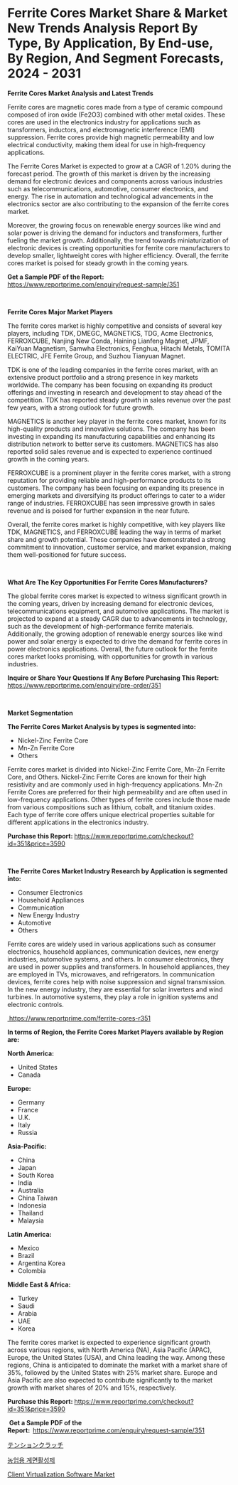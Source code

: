 <p><h1>Ferrite Cores Market Share & Market New Trends Analysis Report By Type, By Application, By End-use, By Region, And Segment Forecasts, 2024 - 2031</h1></p><p><strong>Ferrite Cores Market Analysis and Latest Trends</strong></p>
<p><p>Ferrite cores are magnetic cores made from a type of ceramic compound composed of iron oxide (Fe2O3) combined with other metal oxides. These cores are used in the electronics industry for applications such as transformers, inductors, and electromagnetic interference (EMI) suppression. Ferrite cores provide high magnetic permeability and low electrical conductivity, making them ideal for use in high-frequency applications.</p><p>The Ferrite Cores Market is expected to grow at a CAGR of 1.20% during the forecast period. The growth of this market is driven by the increasing demand for electronic devices and components across various industries such as telecommunications, automotive, consumer electronics, and energy. The rise in automation and technological advancements in the electronics sector are also contributing to the expansion of the ferrite cores market.</p><p>Moreover, the growing focus on renewable energy sources like wind and solar power is driving the demand for inductors and transformers, further fueling the market growth. Additionally, the trend towards miniaturization of electronic devices is creating opportunities for ferrite core manufacturers to develop smaller, lightweight cores with higher efficiency. Overall, the ferrite cores market is poised for steady growth in the coming years.</p></p>
<p><strong>Get a Sample PDF of the Report:&nbsp;</strong> <a href="https://www.reportprime.com/enquiry/request-sample/351">https://www.reportprime.com/enquiry/request-sample/351</a></p>
<p>&nbsp;</p>
<p><strong>Ferrite Cores Major Market Players</strong></p>
<p><p>The ferrite cores market is highly competitive and consists of several key players, including TDK, DMEGC, MAGNETICS, TDG, Acme Electronics, FERROXCUBE, Nanjing New Conda, Haining Lianfeng Magnet, JPMF, KaiYuan Magnetism, Samwha Electronics, Fenghua, Hitachi Metals, TOMITA ELECTRIC, JFE Ferrite Group, and Suzhou Tianyuan Magnet. </p><p>TDK is one of the leading companies in the ferrite cores market, with an extensive product portfolio and a strong presence in key markets worldwide. The company has been focusing on expanding its product offerings and investing in research and development to stay ahead of the competition. TDK has reported steady growth in sales revenue over the past few years, with a strong outlook for future growth.</p><p>MAGNETICS is another key player in the ferrite cores market, known for its high-quality products and innovative solutions. The company has been investing in expanding its manufacturing capabilities and enhancing its distribution network to better serve its customers. MAGNETICS has also reported solid sales revenue and is expected to experience continued growth in the coming years.</p><p>FERROXCUBE is a prominent player in the ferrite cores market, with a strong reputation for providing reliable and high-performance products to its customers. The company has been focusing on expanding its presence in emerging markets and diversifying its product offerings to cater to a wider range of industries. FERROXCUBE has seen impressive growth in sales revenue and is poised for further expansion in the near future.</p><p>Overall, the ferrite cores market is highly competitive, with key players like TDK, MAGNETICS, and FERROXCUBE leading the way in terms of market share and growth potential. These companies have demonstrated a strong commitment to innovation, customer service, and market expansion, making them well-positioned for future success.</p></p>
<p>&nbsp;</p>
<p><strong>What Are The Key Opportunities For Ferrite Cores Manufacturers?</strong></p>
<p><p>The global ferrite cores market is expected to witness significant growth in the coming years, driven by increasing demand for electronic devices, telecommunications equipment, and automotive applications. The market is projected to expand at a steady CAGR due to advancements in technology, such as the development of high-performance ferrite materials. Additionally, the growing adoption of renewable energy sources like wind power and solar energy is expected to drive the demand for ferrite cores in power electronics applications. Overall, the future outlook for the ferrite cores market looks promising, with opportunities for growth in various industries.</p></p>
<p><strong>Inquire or Share Your Questions If Any Before Purchasing This Report:</strong> <a href="https://www.reportprime.com/enquiry/pre-order/351">https://www.reportprime.com/enquiry/pre-order/351</a></p>
<p>&nbsp;</p>
<p><strong>Market Segmentation</strong></p>
<p><strong>The Ferrite Cores Market Analysis by types is segmented into:</strong></p>
<p><ul><li>Nickel-Zinc Ferrite Core</li><li>Mn-Zn Ferrite Core</li><li>Others</li></ul></p>
<p><p>Ferrite cores market is divided into Nickel-Zinc Ferrite Core, Mn-Zn Ferrite Core, and Others. Nickel-Zinc Ferrite Cores are known for their high resistivity and are commonly used in high-frequency applications. Mn-Zn Ferrite Cores are preferred for their high permeability and are often used in low-frequency applications. Other types of ferrite cores include those made from various compositions such as lithium, cobalt, and titanium oxides. Each type of ferrite core offers unique electrical properties suitable for different applications in the electronics industry.</p></p>
<p><strong>Purchase this Report:&nbsp;</strong><a href="https://www.reportprime.com/checkout?id=351&price=3590">https://www.reportprime.com/checkout?id=351&price=3590</a></p>
<p>&nbsp;</p>
<p><strong>The Ferrite Cores Market Industry Research by Application is segmented into:</strong></p>
<p><ul><li>Consumer Electronics</li><li>Household Appliances</li><li>Communication</li><li>New Energy Industry</li><li>Automotive</li><li>Others</li></ul></p>
<p><p>Ferrite cores are widely used in various applications such as consumer electronics, household appliances, communication devices, new energy industries, automotive systems, and others. In consumer electronics, they are used in power supplies and transformers. In household appliances, they are employed in TVs, microwaves, and refrigerators. In communication devices, ferrite cores help with noise suppression and signal transmission. In the new energy industry, they are essential for solar inverters and wind turbines. In automotive systems, they play a role in ignition systems and electronic controls.</p></p>
<p><a href="https://www.reportprime.com/ferrite-cores-r351">&nbsp;https://www.reportprime.com/ferrite-cores-r351</a></p>
<p><strong>In terms of Region, the Ferrite Cores Market Players available by Region are:</strong></p>
<p>
    <p> <strong> North America: </strong>
        <ul>
            <li>United States</li>
            <li>Canada</li>
        </ul>
        </p> 
    <p> <strong> Europe: </strong>
        <ul>
            <li>Germany</li>
            <li>France</li>
            <li>U.K.</li>
            <li>Italy</li>
            <li>Russia</li>
        </ul>
        </p> 
    <p> <strong> Asia-Pacific: </strong>
        <ul>
            <li>China</li>
            <li>Japan</li>
            <li>South Korea</li>
            <li>India</li>
            <li>Australia</li>
            <li>China Taiwan</li>
            <li>Indonesia</li>
            <li>Thailand</li>
            <li>Malaysia</li>
        </ul>
        </p> 
    <p> <strong> Latin America: </strong>
        <ul>
            <li>Mexico</li>
            <li>Brazil</li>
            <li>Argentina Korea</li>
            <li>Colombia</li>
        </ul>
        </p> 
    <p> <strong> Middle East & Africa: </strong>
        <ul>
            <li>Turkey</li>
            <li>Saudi</li>
            <li>Arabia</li>
            <li>UAE</li>
            <li>Korea</li>
        </ul>
    </p>
    </p>
<p><p>The ferrite cores market is expected to experience significant growth across various regions, with North America (NA), Asia Pacific (APAC), Europe, the United States (USA), and China leading the way. Among these regions, China is anticipated to dominate the market with a market share of 35%, followed by the United States with 25% market share. Europe and Asia Pacific are also expected to contribute significantly to the market growth with market shares of 20% and 15%, respectively.</p></p>
<p><strong>Purchase this Report: </strong><a href="https://www.reportprime.com/checkout?id=351&price=3590">https://www.reportprime.com/checkout?id=351&price=3590</a></p>
<p>&nbsp;<strong>Get a Sample PDF of the Report:&nbsp;&nbsp;</strong><a href="https://www.reportprime.com/enquiry/request-sample/351">https://www.reportprime.com/enquiry/request-sample/351</a></p>
<p><strong></strong></p>
<p><p><a href="https://medium.com/@maureenbiologist34/%E3%83%86%E3%83%B3%E3%82%B7%E3%83%A7%E3%83%B3%E3%82%AF%E3%83%A9%E3%83%83%E3%83%81%E5%B8%82%E5%A0%B4%E3%81%AF-%E5%B8%82%E5%A0%B4%E3%82%B7%E3%82%A7%E3%82%A2-%E3%82%B5%E3%82%A4%E3%82%BA-%E3%81%8A%E3%82%88%E3%81%B32031%E5%B9%B4%E3%81%BE%E3%81%A7%E3%81%AE%E4%BA%88%E6%B8%AC%E3%82%92%E7%84%A6%E7%82%B9%E3%81%AB%E3%81%97%E3%81%A6%E3%81%84%E3%81%BE%E3%81%99-bafc038ccc6a">テンションクラッチ</a></p><p><a href="https://medium.com/@clairhane1954/%EB%86%8D%EC%97%85-%EA%B3%84%EB%A9%B4%ED%99%9C%EC%84%B1%EC%A0%9C-%EC%8B%9C%EC%9E%A5-%EC%A0%90%EC%9C%A0%EC%9C%A8-%EB%B0%9C%EC%A0%84-%EB%B0%8F-%EC%8B%9C%EC%9E%A5-%EC%84%B1%EC%9E%A5-%EB%8F%99%ED%96%A5-2024%EB%85%84-2031%EB%85%84-5a8f3814bc36">농업용 계면활성제</a></p><p><a href="https://view.publitas.com/reportprime-1/client-virtualization-software-market-focuses-on-market-share-size-and-projected-forecast-till-2031/">Client Virtualization Software Market</a></p></p>